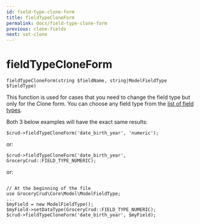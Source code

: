 ```yaml
---
id: field-type-clone-form
title: fieldTypeCloneForm
permalink: docs/field-type-clone-form
previous: clone-fields
next: set-clone
---
```


# fieldTypeCloneForm


<pre><code class="language-php">fieldTypeCloneForm(string $fieldName, string|ModelFieldType $fieldType)</code></pre>
This function is used for cases that you need to change the field type but only for the Clone form. You can choose any field type from the <a href="https://www.grocerycrud.com/enterprise/api-and-function-list/fieldType">list of field types</a>.

Both 3 below examples will have the exact same results:
<pre><code class="language-php">$crud-&gt;fieldTypeCloneForm('date_birth_year', 'numeric');</code></pre>
or:
<pre><code class="language-php">$crud-&gt;fieldTypeCloneForm('date_birth_year', GroceryCrud::FIELD_TYPE_NUMERIC);</code></pre>
or:
<pre><code class="language-php">
// At the beginning of the file
use GroceryCrud\Core\Model\ModelFieldType;
...
$myField = new ModelFieldType();
$myField-&gt;setDataType(GroceryCrud::FIELD_TYPE_NUMERIC);
$crud-&gt;fieldTypeCloneForm('date_birth_year', $myField);</code></pre>